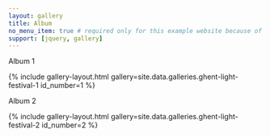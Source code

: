 ```yaml
---
layout: gallery
title: Album
no_menu_item: true # required only for this example website because of menu construction
support: [jquery, gallery]
---
```


Album 1

{% include gallery-layout.html gallery=site.data.galleries.ghent-light-festival-1 id_number=1 %}

Album 2

{% include gallery-layout.html gallery=site.data.galleries.ghent-light-festival-2 id_number=2 %}

<!-- This is an example gallery. All images licensed under [CC-BY-NC-SA license][license]. Check the [Git Repo][repo] for a copy of this license.

[license]: http://creativecommons.org/licenses/by-nc-sa/4.0/
[repo]: https://github.com/opieters/jekyll-gallery-example
 -->